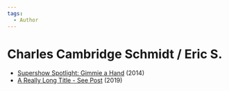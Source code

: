 ```yaml
---
tags:
  - Author
---
```


# Charles Cambridge Schmidt / Eric S.

- [Supershow Spotlight: Gimmie a Hand](./supershowspotlightgimmieahand.md) (2014)
- [A Really Long Title - See Post](./areallylongtitle.md) (2019)